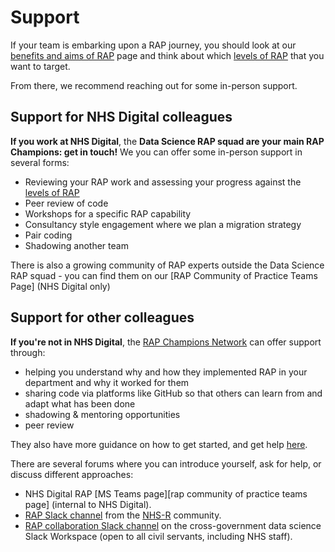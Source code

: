 # Support

If your team is embarking upon a RAP journey, you should look at our [benefits and aims of RAP][1] page and think about which [levels of RAP][2] that you want to target.

From there, we recommend reaching out for some in-person support.

## Support for NHS Digital colleagues

**If you work at NHS Digital**, the **Data Science RAP squad are your main RAP Champions: get in touch!** We you can offer some in-person support in several forms:

- Reviewing your RAP work and assessing your progress against the [levels of RAP][2]
- Peer review of code
- Workshops for a specific RAP capability
- Consultancy style engagement where we plan a migration strategy
- Pair coding
- Shadowing another team

There is also a growing community of RAP experts outside the Data Science RAP squad - you can find them on our [RAP Community of Practice Teams Page] (NHS Digital only)

## Support for other colleagues

**If you're not in NHS Digital**, the [RAP Champions Network](https://analysisfunction.civilservice.gov.uk/support/reproducible-analytical-pipelines/reproducible-analytical-pipeline-rap-champions) can offer support through:

- helping you understand why and how they implemented RAP in your department and why it worked for them
- sharing code via platforms like GitHub so that others can learn from and adapt what has been done
- shadowing & mentoring opportunities
- peer review

They also have more guidance on how to get started, and get help [here](https://dataingovernment.blog.gov.uk/2022/08/08/mentoring-a-successful-rap-project/).

There are several forums where you can introduce yourself, ask for help, or discuss different approaches:

- NHS Digital RAP [MS Teams page][rap community of practice teams page] (internal to NHS Digital).
- [RAP Slack channel](https://nhsrcommunity.slack.com/archives/C03N1GXHEH0) from the [NHS-R](https://nhsrcommunity.com/) community.
- [RAP collaboration Slack channel](https://govdatascience.slack.com/archives/C6H22U3H9) on the cross-government data science Slack Workspace (open to all civil servants, including NHS staff).

[1]: ./introduction_to_RAP/why_is_RAP_important.md
[2]: ./introduction_to_RAP/levels_of_RAP.md
